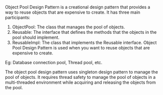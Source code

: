 Object Pool Design Pattern is a creational design pattern that provides a way to reuse objects
that are expensive to create.
It has three main participants:
1. ObjectPool: The class that manages the pool of objects.
2. Reusable: The interface that defines the methods that the objects in the pool should implement.
3. ReusableImpl: The class that implements the Reusable interface.
Object Pool Design Pattern is used when you want to reuse objects that are expensive to create.

Eg: Database connection pool, Thread pool, etc.

The object pool design pattern uses singleton design pattern to manage the pool of objects.
It requires thread safety to manage the pool of objects in a multi-threaded environment while
acquiring and releasing the objects from the pool.